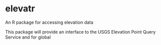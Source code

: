 # elevatr
An R package for accessing elevation data

This package will provide an interface to the USGS Elevation Point Query Service 
and for global 
